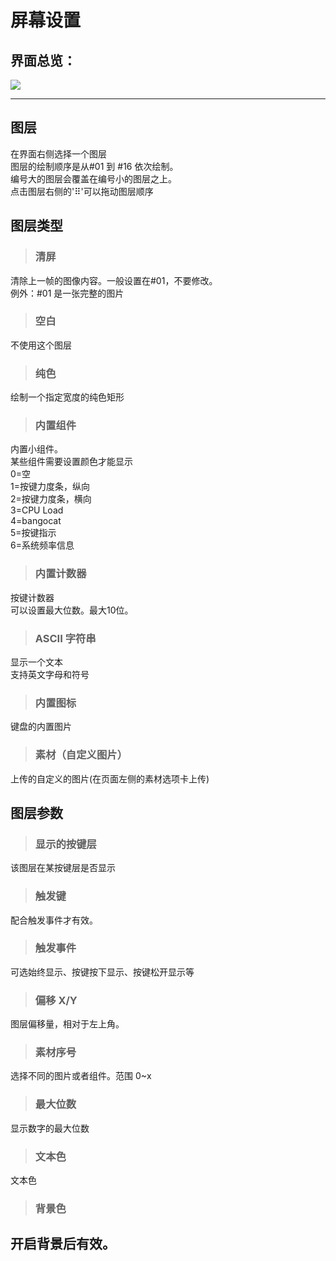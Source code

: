 
# 屏幕设置

## 界面总览：

![](/img_screen/screen_main.jpg) 

---  
## 图层
在界面右侧选择一个图层  
图层的绘制顺序是从#01 到 #16 依次绘制。  
编号大的图层会覆盖在编号小的图层之上。  
点击图层右侧的'⠿'可以拖动图层顺序  

## 图层类型
> ### 清屏  
清除上一帧的图像内容。一般设置在#01，不要修改。  
例外：#01 是一张完整的图片  

> ### 空白  
不使用这个图层

> ### 纯色  
绘制一个指定宽度的纯色矩形

> ### 内置组件  
内置小组件。  
某些组件需要设置颜色才能显示  
0=空  
1=按键力度条，纵向  
2=按键力度条，横向  
3=CPU Load  
4=bangocat  
5=按键指示  
6=系统频率信息  

> ### 内置计数器
按键计数器  
可以设置最大位数。最大10位。

> ### ASCII 字符串
显示一个文本  
支持英文字母和符号

> ### 内置图标
键盘的内置图片  

> ### 素材（自定义图片）
上传的自定义的图片(在页面左侧的素材选项卡上传)  

## 图层参数

> ### 显示的按键层
该图层在某按键层是否显示  

> ### 触发键
配合触发事件才有效。

> ### 触发事件
可选始终显示、按键按下显示、按键松开显示等

> ### 偏移 X/Y
图层偏移量，相对于左上角。

> ### 素材序号
选择不同的图片或者组件。范围 0~x

> ### 最大位数
显示数字的最大位数  

> ### 文本色  
文本色  

> ### 背景色
开启背景后有效。
---
